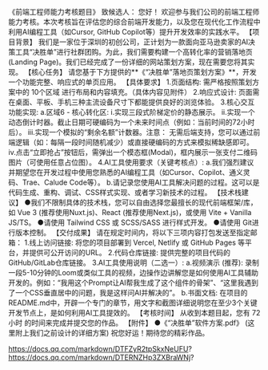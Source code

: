 《前端工程师能力考核题目》
致候选人：
您好！
欢迎参与我们公司的前端工程师能力考核。本次考核旨在评估您的综合前端开发能力，以及您在现代化工作流程中利用AI编程工具（如Cursor, GitHub Copilot等）提升开发效率的实践水平。
【项目背景】
我们是一家位于深圳的初创公司，正计划为一款面向亚马逊卖家的AI决策工具“决胜单”进行社群团购。为此，我们需要构建一个高转化率的营销落地页(Landing Page)。我们已经完成了一份详细的网站策划方案，现在需要您将其实现。
【核心任务】
请您基于下方提供的**《“决胜单”落地页策划方案》**，开发一个功能完整、响应式的单页应用。
【具体要求】
1.页面结构: 需严格按照策划方案中的 10个区域 进行布局和内容填充。（具体内容见附件）
2.响应式设计: 页面需在桌面、平板、手机三种主流设备尺寸下都能提供良好的浏览体验。
3.核心交互功能实现:
a.区域6 - 核心转化区:
i.实现三段式阶梯定价的静态展示。
ii.实现一个动态倒计时器。截止日期可硬编码为一个未来时间点（例如：当前时间的72小时后）。
iii.实现一个模拟的“剩余名额”计数器。注意： 无需后端支持，您可以通过前端逻辑（如：每隔一段时间随机减少）或直接硬编码的方式来模拟稀缺感即可。
iv.点击“立即抢占”按钮后，需弹出一个模态框(Modal)，框内展示一张支付二维码图片（可使用任意占位图）。
4.AI工具使用要求（关键考核点）:
a.我们强烈建议并期望您在开发过程中使用您熟悉的AI编程工具（如Cursor、Copilot、通义灵码、Trae、Calude Code等）。
b.请记录您使用AI工具解决问题的过程。这可以是代码生成、重构、调试、CSS样式实现、或者学习新技术的过程。
【技术栈建议】
●我们不限制具体的技术栈，您可以自由选择您最擅长的现代前端框架/库，如 Vue 3 (推荐使用Nuxt.js)、React (推荐使用Next.js)，或使用 Vite + Vanilla JS/TS。
●请使用 Tailwind CSS 或 SCSS/SASS 进行样式开发。
●请使用 Git进行版本控制。
【交付成果】
请在规定时间内，将以下三项内容打包发送至指定邮箱：
1.线上访问链接: 将您的项目部署到 Vercel, Netlify 或 GitHub Pages 等平台，并提供可公开访问的URL。
2.代码仓库链接: 提供完整的项目代码的GitHub/GitLab仓库链接。
3.AI工具使用说明（二选一）:
a.视频演示 (推荐): 录制一段5-10分钟的Loom或类似工具的视频，边操作边讲解您是如何使用AI工具辅助开发的。例如：“我用这个Prompt让AI帮我生成了这个组件的骨架”、“这里我遇到了一个CSS垂直居中的问题，我是这样问AI并解决的”。
b.书面文档: 在项目的README.md中，开辟一个专门的章节，用文字和截图详细说明您在至少3个关键开发节点上，是如何利用AI工具提效的。
【考核时间】
从收到本题目起，您有 72小时 的时间来完成并提交您的作品。
【附件】
●《“决胜单”软件方案.pdf》 (这里附上我们之前设计的详细方案)
祝您好运！期待您的精彩作品。

https://docs.qq.com/markdown/DTFZyR2tpSkxNeUFU?
https://docs.qq.com/markdown/DTERNZHp3ZXBraWNj?
